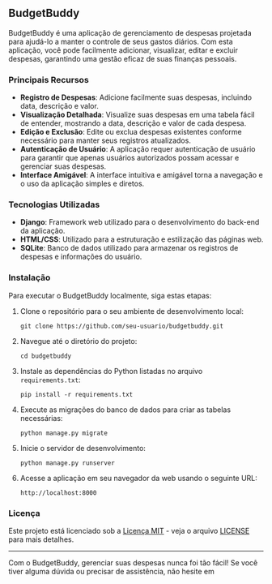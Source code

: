 ## BudgetBuddy

BudgetBuddy é uma aplicação de gerenciamento de despesas projetada para ajudá-lo a manter o controle de seus gastos diários. Com esta aplicação, você pode facilmente adicionar, visualizar, editar e excluir despesas, garantindo uma gestão eficaz de suas finanças pessoais.

### Principais Recursos

- **Registro de Despesas**: Adicione facilmente suas despesas, incluindo data, descrição e valor.
- **Visualização Detalhada**: Visualize suas despesas em uma tabela fácil de entender, mostrando a data, descrição e valor de cada despesa.
- **Edição e Exclusão**: Edite ou exclua despesas existentes conforme necessário para manter seus registros atualizados.
- **Autenticação de Usuário**: A aplicação requer autenticação de usuário para garantir que apenas usuários autorizados possam acessar e gerenciar suas despesas.
- **Interface Amigável**: A interface intuitiva e amigável torna a navegação e o uso da aplicação simples e diretos.

### Tecnologias Utilizadas

- **Django**: Framework web utilizado para o desenvolvimento do back-end da aplicação.
- **HTML/CSS**: Utilizado para a estruturação e estilização das páginas web.
- **SQLite**: Banco de dados utilizado para armazenar os registros de despesas e informações do usuário.

### Instalação

Para executar o BudgetBuddy localmente, siga estas etapas:

1. Clone o repositório para o seu ambiente de desenvolvimento local:

   ```
   git clone https://github.com/seu-usuario/budgetbuddy.git
   ```

2. Navegue até o diretório do projeto:

   ```
   cd budgetbuddy
   ```

3. Instale as dependências do Python listadas no arquivo `requirements.txt`:

   ```
   pip install -r requirements.txt
   ```

4. Execute as migrações do banco de dados para criar as tabelas necessárias:

   ```
   python manage.py migrate
   ```

5. Inicie o servidor de desenvolvimento:

   ```
   python manage.py runserver
   ```

6. Acesse a aplicação em seu navegador da web usando o seguinte URL:

   ```
   http://localhost:8000
   ```

### Licença

Este projeto está licenciado sob a [Licença MIT](https://opensource.org/licenses/MIT) - veja o arquivo [LICENSE](LICENSE) para mais detalhes.

---

Com o BudgetBuddy, gerenciar suas despesas nunca foi tão fácil! Se você tiver alguma dúvida ou precisar de assistência, não hesite em
